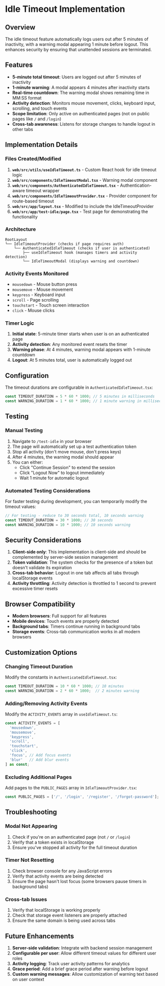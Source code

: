 # Idle Timeout Implementation

## Overview

The idle timeout feature automatically logs users out after 5 minutes of inactivity, with a warning modal appearing 1 minute before logout. This enhances security by ensuring that unattended sessions are terminated.

## Features

- **5-minute total timeout**: Users are logged out after 5 minutes of inactivity
- **1-minute warning**: A modal appears 4 minutes after inactivity starts
- **Real-time countdown**: The warning modal shows remaining time in MM:SS format
- **Activity detection**: Monitors mouse movement, clicks, keyboard input, scrolling, and touch events
- **Scope limitation**: Only active on authenticated pages (not on public pages like `/` and `/login`)
- **Cross-tab awareness**: Listens for storage changes to handle logout in other tabs

## Implementation Details

### Files Created/Modified

1. **`web/src/utils/useIdleTimeout.ts`** - Custom React hook for idle timeout logic
2. **`web/src/components/IdleTimeoutModal.tsx`** - Warning modal component
3. **`web/src/components/AuthenticatedIdleTimeout.tsx`** - Authentication-aware timeout wrapper
4. **`web/src/components/IdleTimeoutProvider.tsx`** - Provider component for route-based timeout
5. **`web/src/app/layout.tsx`** - Modified to include the IdleTimeoutProvider
6. **`web/src/app/test-idle/page.tsx`** - Test page for demonstrating the functionality

### Architecture

```
RootLayout
└── IdleTimeoutProvider (checks if page requires auth)
    └── AuthenticatedIdleTimeout (checks if user is authenticated)
        ├── useIdleTimeout hook (manages timers and activity detection)
        └── IdleTimeoutModal (displays warning and countdown)
```

### Activity Events Monitored

- `mousedown` - Mouse button press
- `mousemove` - Mouse movement
- `keypress` - Keyboard input
- `scroll` - Page scrolling
- `touchstart` - Touch screen interaction
- `click` - Mouse clicks

### Timer Logic

1. **Initial state**: 5-minute timer starts when user is on an authenticated page
2. **Activity detection**: Any monitored event resets the timer
3. **Warning phase**: At 4 minutes, warning modal appears with 1-minute countdown
4. **Logout**: At 5 minutes total, user is automatically logged out

## Configuration

The timeout durations are configurable in `AuthenticatedIdleTimeout.tsx`:

```typescript
const TIMEOUT_DURATION = 5 * 60 * 1000; // 5 minutes in milliseconds
const WARNING_DURATION = 1 * 60 * 1000; // 1 minute warning in milliseconds
```

## Testing

### Manual Testing

1. Navigate to `/test-idle` in your browser
2. The page will automatically set up a test authentication token
3. Stop all activity (don't move mouse, don't press keys)
4. After 4 minutes, the warning modal should appear
5. You can either:
   - Click "Continue Session" to extend the session
   - Click "Logout Now" to logout immediately
   - Wait 1 minute for automatic logout

### Automated Testing Considerations

For faster testing during development, you can temporarily modify the timeout values:

```typescript
// For testing - reduce to 30 seconds total, 10 seconds warning
const TIMEOUT_DURATION = 30 * 1000; // 30 seconds
const WARNING_DURATION = 10 * 1000; // 10 seconds warning
```

## Security Considerations

1. **Client-side only**: This implementation is client-side and should be complemented by server-side session management
2. **Token validation**: The system checks for the presence of a token but doesn't validate its expiration
3. **Cross-tab behavior**: Logout in one tab affects all tabs through localStorage events
4. **Activity throttling**: Activity detection is throttled to 1 second to prevent excessive timer resets

## Browser Compatibility

- **Modern browsers**: Full support for all features
- **Mobile devices**: Touch events are properly detected
- **Background tabs**: Timers continue running in background tabs
- **Storage events**: Cross-tab communication works in all modern browsers

## Customization Options

### Changing Timeout Duration

Modify the constants in `AuthenticatedIdleTimeout.tsx`:

```typescript
const TIMEOUT_DURATION = 10 * 60 * 1000; // 10 minutes
const WARNING_DURATION = 2 * 60 * 1000;  // 2 minutes warning
```

### Adding/Removing Activity Events

Modify the `ACTIVITY_EVENTS` array in `useIdleTimeout.ts`:

```typescript
const ACTIVITY_EVENTS = [
  'mousedown',
  'mousemove', 
  'keypress',
  'scroll',
  'touchstart',
  'click',
  'focus', // Add focus events
  'blur'   // Add blur events
] as const;
```

### Excluding Additional Pages

Add pages to the `PUBLIC_PAGES` array in `IdleTimeoutProvider.tsx`:

```typescript
const PUBLIC_PAGES = ['/', '/login', '/register', '/forgot-password'];
```

## Troubleshooting

### Modal Not Appearing

1. Check if you're on an authenticated page (not `/` or `/login`)
2. Verify that a token exists in localStorage
3. Ensure you've stopped all activity for the full timeout duration

### Timer Not Resetting

1. Check browser console for any JavaScript errors
2. Verify that activity events are being detected
3. Ensure the page hasn't lost focus (some browsers pause timers in background tabs)

### Cross-tab Issues

1. Verify that localStorage is working properly
2. Check that storage event listeners are properly attached
3. Ensure the same domain is being used across tabs

## Future Enhancements

1. **Server-side validation**: Integrate with backend session management
2. **Configurable per user**: Allow different timeout values for different user roles
3. **Activity logging**: Track user activity patterns for analytics
4. **Grace period**: Add a brief grace period after warning before logout
5. **Custom warning messages**: Allow customization of warning text based on user context 
